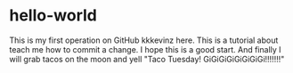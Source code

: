 # hello-world
This is my first operation on GitHub
kkkevinz here.
This is a tutorial about teach me how to commit a change. I hope this is a good start. 
And finally I will grab tacos on the moon and yell "Taco Tuesday! GiGiGiGiGiGiGiGi!!!!!!!"
